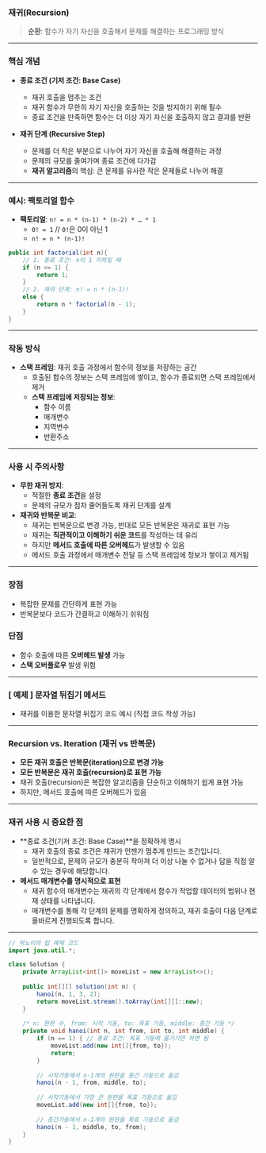 

### **재귀(Recursion)**
> **순환**: 함수가 자기 자신을 호출해서 문제를 해결하는 프로그래밍 방식

---

### **핵심 개념**
- **종료 조건 (기저 조건: Base Case)**
    - 재귀 호출을 멈추는 조건
    - 재귀 함수가 무한히 자기 자신을 호출하는 것을 방지하기 위해 필수
    - 종료 조건을 만족하면 함수는 더 이상 자기 자신을 호출하지 않고 결과를 반환

- **재귀 단계 (Recursive Step)**
    - 문제를 더 작은 부분으로 나누어 자기 자신을 호출해 해결하는 과정
    - 문제의 규모를 줄여가며 종료 조건에 다가감
    - **재귀 알고리즘**의 핵심: 큰 문제를 유사한 작은 문제들로 나누어 해결

---

### **예시: 팩토리얼 함수**
- **팩토리얼**: `n! = n * (n-1) * (n-2) * … * 1`
    - `0! = 1` // `0!`은 0이 아닌 1
    - `n! = n * (n-1)!`

```java
public int factorial(int n){
    // 1. 종료 조건: n이 1 이하일 때
    if (n <= 1) {
        return 1;
    }
    // 2. 재귀 단계: n! = n * (n-1)!
    else {
        return n * factorial(n - 1);
    }
}
```

---

### **작동 방식**
- **스택 프레임**: 재귀 호출 과정에서 함수의 정보를 저장하는 공간
    - 호출된 함수의 정보는 스택 프레임에 쌓이고, 함수가 종료되면 스택 프레임에서 제거
    - **스택 프레임에 저장되는 정보**:
        - 함수 이름
        - 매개변수
        - 지역변수
        - 반환주소

---

### **사용 시 주의사항**
- **무한 재귀 방지**:
    - 적절한 **종료 조건**을 설정
    - 문제의 규모가 점차 줄어들도록 재귀 단계를 설계
- **재귀와 반복문 비교**:
    - 재귀는 반복문으로 변경 가능, 반대로 모든 반복문은 재귀로 표현 가능
    - 재귀는 **직관적이고 이해하기 쉬운 코드**를 작성하는 데 유리
    - 하지만 **메서드 호출에 따른 오버헤드**가 발생할 수 있음
    - 메서드 호출 과정에서 매개변수 전달 등 스택 프레임에 정보가 쌓이고 제거됨

---

### **장점**
- 복잡한 문제를 간단하게 표현 가능
- 반복문보다 코드가 간결하고 이해하기 쉬워짐

### **단점**
- 함수 호출에 따른 **오버헤드 발생** 가능
- **스택 오버플로우** 발생 위험

---

### **[ 예제 ] 문자열 뒤집기 메서드**
- 재귀를 이용한 문자열 뒤집기 코드 예시 (직접 코드 작성 가능)

---

### **Recursion vs. Iteration (재귀 vs 반복문)**
- **모든 재귀 호출은 반복문(iteration)으로 변경 가능**
- **모든 반복문은 재귀 호출(recursion)로 표현 가능**
- 재귀 호출(recursion)은 복잡한 알고리즘을 단순하고 이해하기 쉽게 표현 가능
- 하지만, 메서드 호출에 따른 오버헤드가 있음

---

### **재귀 사용 시 중요한 점**
- **종료 조건(기저 조건: Base Case)**을 정확하게 명시
    - 재귀 호출의 종료 조건은 재귀가 언젠가 멈추게 만드는 조건입니다.
    - 일반적으로, 문제의 규모가 충분히 작아져 더 이상 나눌 수 없거나 답을 직접 알 수 있는 경우에 해당합니다.
- **메서드 매개변수를 명시적으로 표현**
    - 재귀 함수의 매개변수는 재귀의 각 단계에서 함수가 작업할 데이터의 범위나 현재 상태를 나타냅니다.
    - 매개변수를 통해 각 단계의 문제를 명확하게 정의하고, 재귀 호출이 다음 단계로 올바르게 진행되도록 합니다.

---

```java
// 하노이의 탑 예제 코드
import java.util.*;

class Solution {
    private ArrayList<int[]> moveList = new ArrayList<>();
    
    public int[][] solution(int n) {
        hanoi(n, 1, 3, 2);
        return moveList.stream().toArray(int[][]::new);
    }
    
    /* n: 원판 수, from: 시작 기둥, to: 목표 기둥, middle: 중간 기둥 */
    private void hanoi(int n, int from, int to, int middle) {
        if (n == 1) { // 종료 조건: 목표 기둥에 옮기기만 하면 됨
            moveList.add(new int[]{from, to});
            return;
        }
        
        // 시작기둥에서 n-1개의 원판을 중간 기둥으로 옮김
        hanoi(n - 1, from, middle, to);
        
        // 시작기둥에서 가장 큰 원판을 목표 기둥으로 옮김
        moveList.add(new int[]{from, to});
        
        // 중간기둥에서 n-1개의 원판을 목표 기둥으로 옮김
        hanoi(n - 1, middle, to, from);
    }
}
```

